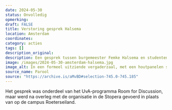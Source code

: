 ```yaml
---
date: 2024-05-30
status: Onvolledig
opmerking: 
draft: FALSE
title: Verstoring gesprek Halsema 
location: Amsterdam
coordinates: 
category: acties
tags: []
description_original: 
description: Een gesprek tussen burgemeester Femke Halsema en studenten over de pro-Palestinademonstraties op het stadhuis wordt twee keer onderbroken door een groep van zeven demonstranten.
image: /images/2024-05-30-amsterdam-halsema.jpg
image_alt: In een formeel uitziende vergaderzaal, met een houtpanelen spreekgedeelte en individuele zetels met microfoons, is een handvol mensen aanwezig. In het midden, op lagere hoogte, zitten twee personen in lichtblauwe overhemden zonder das of jasje, met één van hen een microfoon in de hand. Naast hen zit een persoon in donkere kleding, die een blik werpt richting de camera en de hoger gelegen zetelgedeeltes. Op die hogere zetels kijken een aantal zittende mensen recht naar voren, terwijl een ander aantal zich staande, met de rug naar het centrum, demonstratief heeft opgedraaid.
source_name: Parool
source: "https://archive.is/aMvBD#selection-745.0-745.185"
---
```

Het gesprek was onderdeel van het UvA-programma Room for Discussion, maar werd na overleg met de organisatie in de Stopera gevoerd in plaats van op de campus Roeterseiland. 